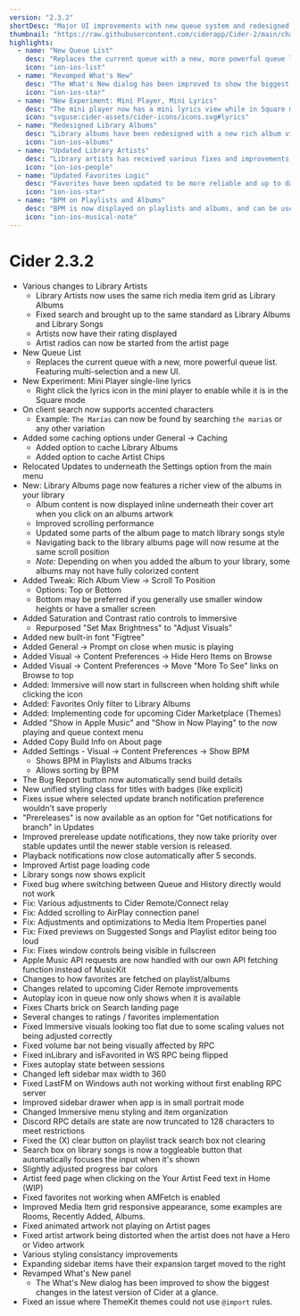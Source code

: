 ```yaml
---
version: "2.3.2"
shortDesc: "Major UI improvements with new queue system and redesigned library views"
thumbnail: "https://raw.githubusercontent.com/ciderapp/Cider-2/main/changelogs/images/2.3.2.png"
highlights:
  - name: "New Queue List"
    desc: "Replaces the current queue with a new, more powerful queue list. Featuring multi-selection and a new UI."
    icon: "ion-ios-list"
  - name: "Revamped What's New"
    desc: "The What's New dialog has been improved to show the biggest changes in the latest version of Cider at a glance."
    icon: "ion-ios-star"
  - name: "New Experiment: Mini Player, Mini Lyrics"
    desc: "The mini player now has a mini lyrics view while in Square mode. Mini lyrics can be enabled from the player menu."
    icon: "svguse:cider-assets/cider-icons/icons.svg#lyrics"
  - name: "Redesigned Library Albums"
    desc: "Library albums have been redesigned with a new rich album view layout that can display the albums inline."
    icon: "ion-ios-albums"
  - name: "Updated Library Artists"
    desc: "Library artists has received various fixes and improvements, including the rich album view when displaying artist albums."
    icon: "ion-ios-people"
  - name: "Updated Favorites Logic"
    desc: "Favorites have been updated to be more reliable and up to date with the official clients."
    icon: "ion-ios-star"
  - name: "BPM on Playlists and Albums"
    desc: "BPM is now displayed on playlists and albums, and can be used to sort and filter."
    icon: "ion-ios-musical-note"
---
```


# Cider 2.3.2

- Various changes to Library Artists
  - Library Artists now uses the same rich media item grid as Library Albums
  - Fixed search and brought up to the same standard as Library Albums and Library Songs
  - Artists now have their rating displayed
  - Artist radios can now be started from the artist page
- New Queue List
  - Replaces the current queue with a new, more powerful queue list. Featuring multi-selection and a new UI.
- New Experiment: Mini Player single-line lyrics
  - Right click the lyrics icon in the mini player to enable while it is in the Square mode
- On client search now supports accented characters
  - Example: `The Marías` can now be found by searching `the marias` or any other variation
- Added some caching options under General -> Caching
  - Added option to cache Library Albums
  - Added option to cache Artist Chips
- Relocated Updates to underneath the Settings option from the main menu
- New: Library Albums page now features a richer view of the albums in your library
  - Album content is now displayed inline underneath their cover art when you click on an albums artwork
  - Improved scrolling performance
  - Updated some parts of the album page to match library songs style
  - Navigating back to the library albums page will now resume at the same scroll position
  - _Note:_ Depending on when you added the album to your library, some albums may not have fully colorized content
- Added Tweak: Rich Album View -> Scroll To Position
  - Options: Top or Bottom
  - Bottom may be preferred if you generally use smaller window heights or have a smaller screen
- Added Saturation and Contrast ratio controls to Immersive
  - Repurposed "Set Max Brightness" to "Adjust Visuals"
- Added new built-in font "Figtree"
- Added General -> Prompt on close when music is playing
- Added Visual -> Content Preferences -> Hide Hero Items on Browse
- Added Visual -> Content Preferences -> Move "More To See" links on Browse to top
- Added: Immersive will now start in fullscreen when holding shift while clicking the icon
- Added: Favorites Only filter to Library Albums
- Added: Implementing code for upcoming Cider Marketplace (Themes)
- Added "Show in Apple Music" and "Show in Now Playing" to the now playing and queue context menu
- Added Copy Build Info on About page
- Added Settings - Visual -> Content Preferences -> Show BPM
  - Shows BPM in Playlists and Albums tracks
  - Allows sorting by BPM
- The Bug Report button now automatically send build details
- New unified styling class for titles with badges (like explicit)
- Fixes issue where selected update branch notification preference wouldn't save properly
- "Prereleases" is now available as an option for "Get notifications for branch" in Updates
- Improved prerelease update notifications, they now take priority over stable updates until the newer stable version is released.
- Playback notifications now close automatically after 5 seconds.
- Improved Artist page loading code
- Library songs now shows explicit
- Fixed bug where switching between Queue and History directly would not work
- Fix: Various adjustments to Cider Remote/Connect relay
- Fix: Added scrolling to AirPlay connection panel
- Fix: Adjustments and optimizations to Media Item Properties panel
- Fix: Fixed previews on Suggested Songs and Playlist editor being too loud
- Fix: Fixes window controls being visible in fullscreen
- Apple Music API requests are now handled with our own API fetching function instead of MusicKit
- Changes to how favorites are fetched on playlist/albums
- Changes related to upcoming Cider Remote improvements
- Autoplay icon in queue now only shows when it is available
- Fixes Charts brick on Search landing page
- Several changes to ratings / favorites implementation
- Fixed Immersive visuals looking too flat due to some scaling values not being adjusted correctly
- Fixed volume bar not being visually affected by RPC
- Fixed inLibrary and isFavorited in WS RPC being flipped
- Fixes autoplay state between sessions
- Changed left sidebar max width to 360
- Fixed LastFM on Windows auth not working without first enabling RPC server
- Improved sidebar drawer when app is in small portrait mode
- Changed Immersive menu styling and item organization
- Discord RPC details are state are now truncated to 128 characters to meet restrictions
- Fixed the (X) clear button on playlist track search box not clearing
- Search box on library songs is now a toggleable button that automatically focuses the input when it's shown
- Slightly adjusted progress bar colors
- Artist feed page when clicking on the Your Artist Feed text in Home (WIP)
- Fixed favorites not working when AMFetch is enabled
- Improved Media Item grid responsive appearance, some examples are Rooms, Recently Added, Albums.
- Fixed animated artwork not playing on Artist pages
- Fixed artist artwork being distorted when the artist does not have a Hero or Video artwork
- Various styling consistancy improvements
- Expanding sidebar items have their expansion target moved to the right
- Revamped What's New panel
  - The What's New dialog has been improved to show the biggest changes in the latest version of Cider at a glance.
- Fixed an issue where ThemeKit themes could not use `@import` rules.
